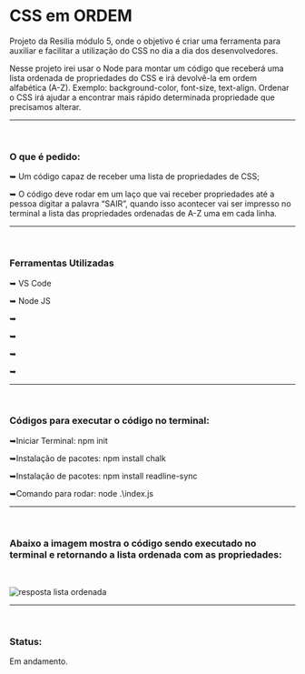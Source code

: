 <h1> CSS em ORDEM </h1>

<p> Projeto da Resilia módulo 5, onde o objetivo é criar uma ferramenta para auxiliar e facilitar a utilização do CSS no dia a dia dos desenvolvedores. </p>
<p> Nesse projeto irei usar o Node para montar um código que receberá uma lista ordenada de propriedades do CSS e irá devolvê-la em ordem alfabética (A-Z). Exemplo: background-color, font-size, text-align. Ordenar o CSS irá ajudar a encontrar mais rápido determinada propriedade que precisamos alterar. </p> 

<hr>
<br>
<h3> O que é pedido: </h3>

<p>➥ Um código capaz de receber uma lista de propriedades de CSS; </p> 
<p>➥ O código deve rodar em um laço que vai receber propriedades até a
pessoa digitar a palavra “SAIR”, quando isso acontecer vai ser impresso
no terminal a lista das propriedades ordenadas de A-Z uma em cada linha. </p>
<hr>
<br>

<h3> Ferramentas Utilizadas </h3>
<p>➥ VS Code </p>
<p>➥ Node JS </p>
<p>➥ </p>
<p>➥ </p>
<p>➥ </p>
<p>➥ </p>

<hr> 
<br>

<h3> Códigos para executar o código no terminal: </h3>
<p>➥Iniciar Terminal: npm init </p>
<p>➥Instalação de pacotes: npm install chalk </p>
<p>➥Instalação de pacotes: npm install readline-sync </p>
<p>➥Comando para rodar: node .\index.js </p>

<hr> 
<br>

<h3> Abaixo a imagem mostra o código sendo executado no terminal e retornando a lista ordenada com as propriedades: </h3>
<br>

![resposta lista ordenada](https://user-images.githubusercontent.com/112699437/215507369-497c1195-12f9-4555-a971-09c0fecb88c4.png)

<hr>
<br>
<h3> Status: </h3>

<p> Em andamento. </p>
